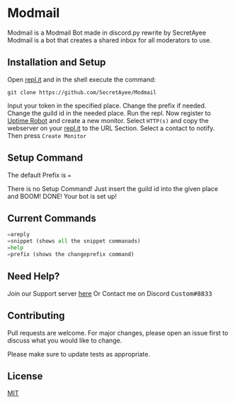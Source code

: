 # Modmail 
Modmail is a Modmail Bot made in discord.py rewrite by SecretAyee
Modmail is a bot that creates a shared inbox for all moderators to use.

## Installation and Setup

Open [repl.it](https://repl.it/) and in the shell execute the command:
```
git clone https://github.com/SecretAyee/Modmail
```
Input your token in the specified place.
Change the prefix if needed.
Change the guild id in the needed place.
Run the repl.
Now register to [Uptime Robot](https://uptimerobot.com/) and create a new monitor. Select `HTTP(s)` and copy the webserver on your [repl.it](https://repl.it/) to the URL Section. Select a contact to notify. Then press `Create Monitor`

## Setup Command

The default Prefix is `=`

There is no Setup Command! Just insert the guild id into the given place and BOOM! DONE! Your bot is set up!

## Current Commands

```python
=areply
=snippet (shows all the snippet commanads)
=help
=prefix (shows the changeprefix command)
```

## Need Help?
Join our Support server [here]( https://discord.gg/jcKUHR8pV8)
Or Contact me on Discord <kbd>Custom#8833</kbd>


## Contributing
Pull requests are welcome. For major changes, please open an issue first to discuss what you would like to change.

Please make sure to update tests as appropriate.

## License
[MIT](https://choosealicense.com/licenses/mit/)

